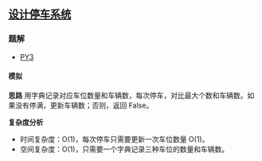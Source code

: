 ## [设计停车系统](https://leetcode.cn/problems/design-parking-system/)

### 题解
+ [PY3](../../py3/1664/1603.py)

#### 模拟
**思路**
用字典记录对应车位数量和车辆数，每次停车，对比最大个数和车辆数。如果没有停满，更新车辆数；否则，返回 False。

**复杂度分析**
+ 时间复杂度：O(1)，每次停车只需要更新一次车位数量 O(1)。
+ 空间复杂度：O(1)，只需要一个字典记录三种车位的数量和车辆数。